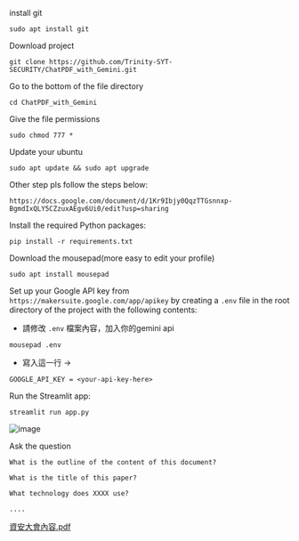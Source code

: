 install git

`sudo apt install git`

Download project

`git clone https://github.com/Trinity-SYT-SECURITY/ChatPDF_with_Gemini.git`

Go to the bottom of the file directory

`cd ChatPDF_with_Gemini`

Give the file permissions

`sudo chmod 777 *`

Update your ubuntu

`sudo apt update && sudo apt upgrade`

Other step pls follow the steps below:

`https://docs.google.com/document/d/1Kr9Ibjy0QqzTTGsnnxp-BgmdIxQLY5CZzuxAEgv6Ui0/edit?usp=sharing`

Install the required Python packages:

`pip install -r requirements.txt`

Download the mousepad(more easy to edit your profile)

`sudo apt install mousepad`

Set up your Google API key from `https://makersuite.google.com/app/apikey` by creating a `.env` file in the root directory of the project with the following contents:

+ 請修改 `.env` 檔案內容，加入你的gemini api

`mousepad .env`

+ 寫入這一行 ->
```
GOOGLE_API_KEY = <your-api-key-here>
```
Run the Streamlit app:

`streamlit run app.py`

![image](https://github.com/Trinity-SYT-SECURITY/gemini_chatpdf/assets/96654161/e6a97b43-ada4-4994-9137-7704e8396905)

Ask the question

```
What is the outline of the content of this document?

What is the title of this paper?

What technology does XXXX use?

....

```


[資安大會內容.pdf](https://github.com/user-attachments/files/15883656/-.pdf)

